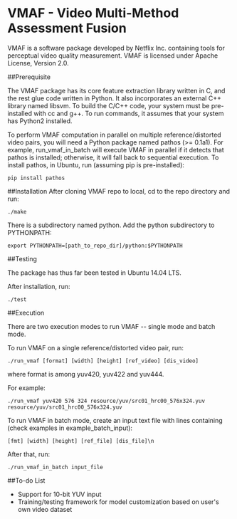 VMAF - Video Multi-Method Assessment Fusion
===================

VMAF is a software package developed by Netflix Inc. containing tools for perceptual video quality measurement. VMAF is licensed under Apache License, Version 2.0.

##Prerequisite

The VMAF package has its core feature extraction library written in C, and the rest glue code written in Python. It also incorporates an external C++ library named libsvm. To build the C/C++ code, your system must be pre-installed with cc and g++. To run commands, it assumes that your system has Python2 installed.

To perform VMAF computation in parallel on multiple reference/distorted video pairs, you will need a Python package named pathos (>= 0.1a1). For example, run_vmaf_in_batch will execute VMAF in parallel if it detects that pathos is installed; otherwise, it will fall back to sequential execution. To install pathos, in Ubuntu, run (assuming pip is pre-installed):

`pip install pathos`

##Installation
After cloning VMAF repo to local, cd to the repo directory and run:

`./make`

There is a subdirectory named python. Add the python subdirectory to PYTHONPATH:

`export PYTHONPATH=[path_to_repo_dir]/python:$PYTHONPATH`

##Testing

The package has thus far been tested in Ubuntu 14.04 LTS.

After installation, run:

`./test`

##Execution

There are two execution modes to run VMAF -- single mode and batch mode.

To run VMAF on a single reference/distorted video pair, run:

`./run_vmaf [format] [width] [height] [ref_video] [dis_video]`

where format is among yuv420, yuv422 and yuv444.

For example:

`./run_vmaf yuv420 576 324 resource/yuv/src01_hrc00_576x324.yuv resource/yuv/src01_hrc00_576x324.yuv`

To run VMAF in batch mode, create an input text file with lines containing (check examples in example_batch_input):

`[fmt] [width] [height] [ref_file] [dis_file]\n`

After that, run:

`./run_vmaf_in_batch input_file`

##To-do List

- Support for 10-bit YUV input
- Training/testing framework for model customization based on user's own video dataset